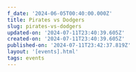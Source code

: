 ```yaml
---
f_date: '2024-06-05T00:40:00.000Z'
title: Pirates vs Dodgers
slug: pirates-vs-dodgers
updated-on: '2024-07-11T23:40:39.605Z'
created-on: '2024-07-11T23:40:39.605Z'
published-on: '2024-07-11T23:42:37.819Z'
layout: '[events].html'
tags: events
---
```



